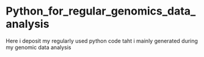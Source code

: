 # Python_for_regular_genomics_data_analysis
Here i deposit my regularly used python code taht i mainly generated during my genomic data analysis
